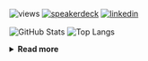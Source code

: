 ![views](https://komarev.com/ghpvc/?username=chck&color=blueviolet)
[![speakerdeck](https://img.shields.io/badge/Speaker_Deck-chck-8a2be2?style=flat-square&logo=speaker-deck)](https://speakerdeck.com/chck)
[![linkedin](https://img.shields.io/badge/LinkedIn-chck-8a2be2?style=flat-square&logo=linkedin)](https://www.linkedin.com/in/chck/)

<p align="left"> 
  <img alt="GitHub Stats" align="center" height="150" src="https://github-readme-stats-nine-umber-51.vercel.app/api?username=chck&count_private=true&show_icons=true&hide_title=true&theme=buefy" />
  <img alt="Top Langs" align="center" height="150" src="https://github-readme-stats-nine-umber-51.vercel.app/api/top-langs/?username=chck&layout=compact&count_private=true&show_icons=true&hide_title=true&theme=buefy" />
</p>

<details>
  <summary><b>Read more</b></summary>
  <br>

  <!--START_SECTION:waka-->
**🐱 My GitHub Data** 

> 📦 76.7 kB Used in GitHub's Storage 
 > 
> 🏆 870 Contributions in the Year 2023
 > 
> 💼 Opted to Hire
 > 
> 📜 134 Public Repositories 
 > 
> 🔑 19 Private Repositories 
 > 
**I'm a Night 🦉** 

```text
🌞 Morning                1319 commits        ████░░░░░░░░░░░░░░░░░░░░░   15.96 % 
🌆 Daytime                2144 commits        ██████░░░░░░░░░░░░░░░░░░░   25.95 % 
🌃 Evening                2271 commits        ███████░░░░░░░░░░░░░░░░░░   27.49 % 
🌙 Night                  2528 commits        ████████░░░░░░░░░░░░░░░░░   30.60 % 
```
📅 **I'm Most Productive on Monday** 

```text
Monday                   1796 commits        █████░░░░░░░░░░░░░░░░░░░░   21.74 % 
Tuesday                  1693 commits        █████░░░░░░░░░░░░░░░░░░░░   20.49 % 
Wednesday                1167 commits        ████░░░░░░░░░░░░░░░░░░░░░   14.12 % 
Thursday                 1559 commits        █████░░░░░░░░░░░░░░░░░░░░   18.87 % 
Friday                   853 commits         ███░░░░░░░░░░░░░░░░░░░░░░   10.32 % 
Saturday                 404 commits         █░░░░░░░░░░░░░░░░░░░░░░░░   04.89 % 
Sunday                   790 commits         ██░░░░░░░░░░░░░░░░░░░░░░░   09.56 % 
```


📊 **This Week I Spent My Time On** 

```text
💬 Programming Languages: 
Other                    17 hrs 59 mins      █████████████████████░░░░   84.58 % 
Terraform                1 hr 54 mins        ██░░░░░░░░░░░░░░░░░░░░░░░   08.94 % 
Python                   21 mins             ░░░░░░░░░░░░░░░░░░░░░░░░░   01.66 % 
Rust                     13 mins             ░░░░░░░░░░░░░░░░░░░░░░░░░   01.06 % 
Markdown                 13 mins             ░░░░░░░░░░░░░░░░░░░░░░░░░   01.03 % 

🔥 Editors: 
Chrome                   17 hrs 55 mins      █████████████████████░░░░   84.29 % 
VS Code                  1 hr 46 mins        ██░░░░░░░░░░░░░░░░░░░░░░░   08.35 % 
Neovim                   45 mins             █░░░░░░░░░░░░░░░░░░░░░░░░   03.58 % 
PyCharm                  34 mins             █░░░░░░░░░░░░░░░░░░░░░░░░   02.68 % 
RustRover                13 mins             ░░░░░░░░░░░░░░░░░░░░░░░░░   01.06 % 
```

**I Mostly Code in Python** 

```text
Python                   40 repos            ████████░░░░░░░░░░░░░░░░░   31.75 % 
Jupyter Notebook         21 repos            ████░░░░░░░░░░░░░░░░░░░░░   16.67 % 
Rust                     7 repos             █░░░░░░░░░░░░░░░░░░░░░░░░   05.56 % 
Shell                    3 repos             █░░░░░░░░░░░░░░░░░░░░░░░░   02.38 % 
Astro                    1 repo              ░░░░░░░░░░░░░░░░░░░░░░░░░   00.79 % 
```



**Timeline**

![Lines of Code chart](https://raw.githubusercontent.com/chck/chck/main/assets/bar_graph.png)


 Last Updated on 2023-12-17 01:32 UTC
<!--END_SECTION:waka-->
</details>

